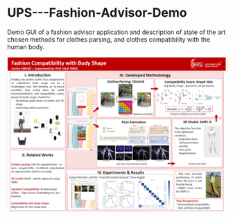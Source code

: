 # UPS---Fashion-Advisor-Demo
Demo GUI of a fashion advisor application and description of state of the art chosen methods for clothes parsing, and clothes compatibility with the human body.


<p align="center">
    <img src="poster.png"><br/>
</p>
